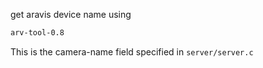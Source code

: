 

get aravis device name using 
```bash
arv-tool-0.8
```

This is the camera-name field specified in `server/server.c`

